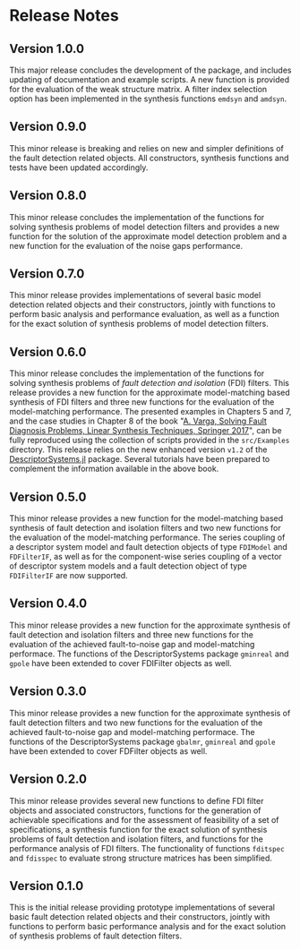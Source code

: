 # Release Notes

## Version 1.0.0 

This major release concludes the development of the package, and includes updating of documentation and example scripts. A new function is provided for the evaluation of the weak structure matrix. A filter index selection option has been implemented in the synthesis functions `emdsyn` and `amdsyn`.

## Version 0.9.0 

This minor release is breaking and relies on new and simpler definitions of the fault detection related objects. All constructors, synthesis functions and tests have been updated accordingly. 

## Version 0.8.0 

This minor release concludes the implementation of the functions for solving synthesis problems of 
model detection filters and provides a new function for the solution of the approximate model detection problem and a new function for the evaluation of the noise gaps performance. 

## Version 0.7.0 

This minor release provides implementations of several basic model detection related objects and their constructors, jointly with functions to perform basic analysis and performance evaluation, as well as a function for the exact solution of synthesis problems of model detection filters. 

## Version 0.6.0 

This minor release concludes the implementation of the functions for solving synthesis problems of _fault detection and isolation_ (FDI) filters. This release provides a new function for the approximate model-matching based synthesis of FDI filters and three new functions for the evaluation of the model-matching performance. The presented examples in Chapters 5 and 7, and the case studies in Chapter 8 of the book 
"[A. Varga, Solving Fault Diagnosis Problems, Linear Synthesis Techniques, Springer 2017](https://www.springer.com/us/book/9783319515588)", can be fully reproduced using the collection of scripts provided in the `src/Examples` directory.  This release relies on the new enhanced version `v1.2` of the [DescriptorSystems.jl](https://github.com/andreasvarga/DescriptorSystems.jl) package. Several tutorials have been prepared to complement the information available in the above book.

## Version 0.5.0 

This minor release provides a new function for the model-matching based synthesis of fault detection and isolation filters and two new functions for the evaluation of the model-matching performance. The series coupling of a descriptor system model and fault detection objects of type `FDIModel` and `FDFilterIF`, as well as for the component-wise series coupling of a vector of descriptor system models and a fault detection object of type `FDIFilterIF` are now supported. 

## Version 0.4.0 

This minor release provides a new function for the approximate synthesis of fault detection and isolation filters and three new functions for the evaluation of the achieved fault-to-noise gap and model-matching performace. The functions of the DescriptorSystems package  `gminreal` and `gpole` have been extended to cover FDIFilter objects as well. 

## Version 0.3.0 

This minor release provides a new function for the approximate synthesis of fault detection filters and two new functions for the evaluation of the achieved fault-to-noise gap and model-matching performace. The functions of the DescriptorSystems package  `gbalmr`, `gminreal` and `gpole` have been extended to cover FDFilter objects as well. 

## Version 0.2.0 

This minor release provides several new functions to define FDI filter objects and associated constructors, functions for the generation of achievable specifications and for the assessment of feasibility of a set of specifications, a synthesis function for the exact solution of synthesis problems of fault detection and isolation filters, and functions for the performance analysis of FDI filters. The functionality of functions `fditspec` and `fdisspec` to evaluate strong structure matrices has been simplified.

## Version 0.1.0

This is the initial release providing prototype implementations of several basic fault detection related objects and their constructors, jointly with functions to perform basic performance analysis and for the exact solution of synthesis problems of fault detection filters.  

